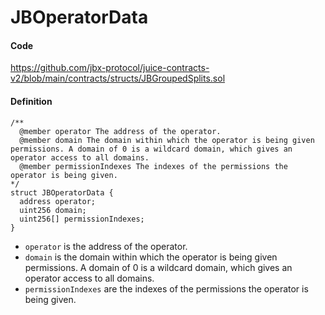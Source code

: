 # JBOperatorData

#### Code

https://github.com/jbx-protocol/juice-contracts-v2/blob/main/contracts/structs/JBGroupedSplits.sol

#### Definition

```
/**
  @member operator The address of the operator.
  @member domain The domain within which the operator is being given permissions. A domain of 0 is a wildcard domain, which gives an operator access to all domains.
  @member permissionIndexes The indexes of the permissions the operator is being given.
*/
struct JBOperatorData {
  address operator;
  uint256 domain;
  uint256[] permissionIndexes;
}
```

* `operator` is the address of the operator.
* `domain` is the domain within which the operator is being given permissions. A domain of 0 is a wildcard domain, which gives an operator access to all domains.
* `permissionIndexes` are the indexes of the permissions the operator is being given.